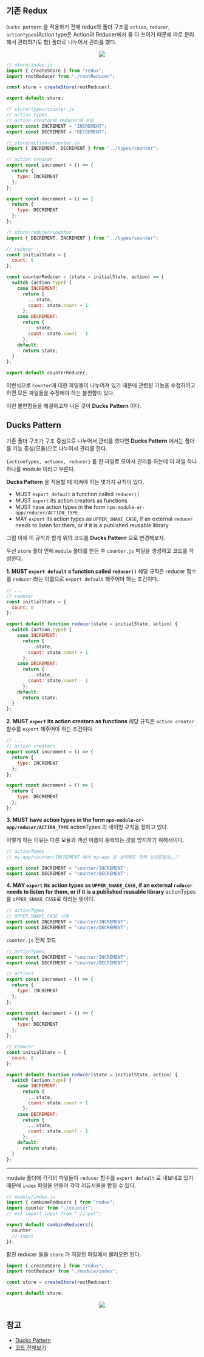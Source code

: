 ## 기존 Redux
`Ducks pattern` 을 적용하기 전에 redux의 폴더 구조를 `action`, `reducer`, `actionTypes`(Action type은 Action과 Reducer에서 둘 다 쓰이기 때문에 따로 분리해서 관리하기도 함) 폴더로 나누어서 관리를 했다.

<p align="center"><img src="https://images.velog.io/images/tlatjdgh3778/post/68accf19-f922-4351-b603-1beee5118632/image.png" /></p>

```js
// store/index.js
import { createStore } from "redux";
import rootReducer from "./rootReducer";

const store = createStore(rootReducer);

export default store;
```

```js
// store/types/counter.js
// action types
// action creator와 reducer에 쓰임
export const INCREMENT = "INCREMENT";
export const DECREMENT = "DECREMENT";
```

```js
// store/actions/counter.js
import { INCREMENT, DECREMENT } from "../types/counter";

// action creator
export const increment = () => {
  return {
    type: INCREMENT
  };
};

export const decrement = () => {
  return {
    type: DECREMENT
  };
};
```

```js
// store/reducer/counter
import { DECREMENT, INCREMENT } from "../types/counter";

// reducer
const initialState = {
  count: 0
};

const counterReducer = (state = initialState, action) => {
  switch (action.type) {
    case INCREMENT:
      return {
        ...state,
        count: state.count + 1
      };
    case DECREMENT:
      return {
        ...state,
        count: state.count - 1
      };
    default:
      return state;
  }
};

export default counterReducer;
```

이런식으로 `Counter`에 대한 파일들이 나누어져 있기 때문에 관련된 기능을 수정하려고 하면 모든 파일들을 수정해야 하는 불편함이 있다.

이런 불편함들을 해결하고자 나온 것이 **Ducks Pattern** 이다.

## Ducks Pattern
기존 폴더 구조가 구조 중심으로 나누어서 관리를 했다면 **Ducks Pattern** 에서는 폴더를 기능 중심(모듈)으로 나누어서 관리를 한다.

`{actionTypes, actions, reducer}` 를 한 파일로 모아서 관리를 하는데 이 파일 하나하나를 module 이라고 부른다.

**Ducks Pattern** 을 적용할 때 지켜야 하는 몇가지 규칙이 있다.

* MUST `export default` a function called `reducer()`
* MUST `export` its action creators as functions
* MUST have action types in the form `npm-module-or-app/reducer/ACTION_TYPE`
* MAY `export` its action types as `UPPER_SNAKE_CASE`, if an external `reducer` needs to listen for them, or if it is a published reusable library

그럼 이제 이 규칙과 함게 위의 코드를 **Ducks Pattern** 으로 변경해보자.

우선 `store` 폴더 안에 `module` 폴더를 만든 후 `counter.js` 파일을 생성하고 코드를 작성한다.


**1. MUST `export default` a function called `reducer()`**
해당 규칙은 reducer 함수를 `reducer` 라는 이름으로 `export default` 해주어야 하는 조건이다.

```js
// ...
// reducer
const initialState = {
  count: 0
};

export default function reducer(state = initialState, action) {
  switch (action.type) {
    case INCREMENT:
      return {
        ...state,
        count: state.count + 1
      };
    case DECREMENT:
      return {
        ...state,
        count: state.count - 1
      };
    default:
      return state;
  }
};
```

**2. MUST `export` its action creators as functions**
해당 규칙은 `action creator` 함수를 `export` 해주어야 하는 조건이다.   
```js
// ...
// action creators
export const increment = () => {
  return {
    type: INCREMENT
  };
};

export const decrement = () => {
  return {
    type: DECREMENT
  };
};
```

**3. MUST have action types in the form `npm-module-or-app/reducer/ACTION_TYPE`**
actionTypes 의 네이밍 규칙을 정하고 있다.

이렇게 하는 이유는 다른 모듈과 액션 이름이 중복되는 것을 방지하기 위해서이다.

```js
// actionTypes
// my-app/counter/INCREMENT 에서 my-app 은 생략해도 딱히 상관없을듯,,?

export const INCREMENT = "counter/INCREMENT";
export const DECREMENT = "counter/DECREMENT";
```

**4. MAY `export` its action types as `UPPER_SNAKE_CASE`, if an external `reducer` needs to listen for them, or if it is a published reusable library**
actionTypes 를 `UPPER_SNAKE_CASE`로 하라는 뜻이다.

```js
// actionTypes
// UPPER_SNAKE_CASE 사용
export const INCREMENT = "counter/INCREMENT";
export const DECREMENT = "counter/DECREMENT";
```

`counter.js` 전체 코드

```js
// actionTypes
export const INCREMENT = "counter/INCREMENT";
export const DECREMENT = "counter/DECREMENT";

// actions
export const increment = () => {
  return {
    type: INCREMENT
  };
};

export const decrement = () => {
  return {
    type: DECREMENT
  };
};

// reducer
const initialState = {
  count: 0
};

export default function reducer(state = initialState, action) {
  switch (action.type) {
    case INCREMENT:
      return {
        ...state,
        count: state.count + 1
      };
    case DECREMENT:
      return {
        ...state,
        count: state.count - 1
      };
    default:
      return state;
  }
};
```

-------

module 폴더에 각각의 파일들이 `reducer` 함수를 `export default` 로 내보내고 있기 때문에 `index` 파일을 만들어 각각 리듀서들을 합칠 수 있다.

```js
// module/index.js
import { combineReducers } from "redux";
import counter from "./counter";
// ex) import input from "./input";

export default combineReducers({
  counter
  // input
});
```

합친 reducer 들을 `store` 가 저장된 파일에서 불러오면 된다.

```js
import { createStore } from "redux";
import rootReducer from "./module/index";

const store = createStore(rootReducer);

export default store;
```

<p align="center"><img src="https://images.velog.io/images/tlatjdgh3778/post/56e11803-ba9c-4142-9ca0-1d85d8d4bf1c/image.png" /></p>

## 참고
* [Ducks Pattern](https://github.com/erikras/ducks-modular-redux)
* [코드 전체보기](https://codesandbox.io/s/react-redux-ducks-pattern-5sp9y)
